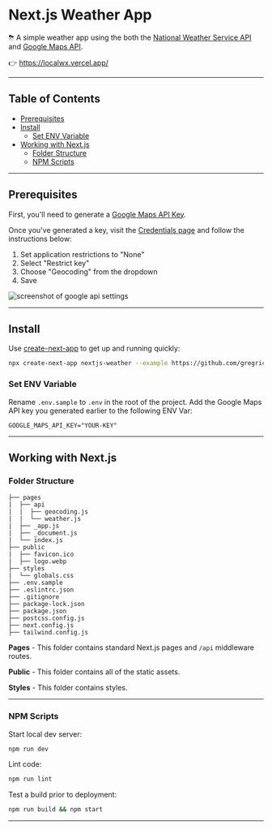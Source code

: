 # Next.js Weather App <!-- omit in toc -->

⛈ A simple weather app using the both the [National Weather Service API](https://weather-gov.github.io/api/general-faqs) and [Google Maps API](https://developers.google.com/maps/documentation/geocoding/overview).

👉 <https://localwx.vercel.app/>

---

## Table of Contents <!-- omit in toc -->

- [Prerequisites](#prerequisites)
- [Install](#install)
  - [Set ENV Variable](#set-env-variable)
- [Working with Next.js](#working-with-nextjs)
  - [Folder Structure](#folder-structure)
  - [NPM Scripts](#npm-scripts)

---

## Prerequisites

First, you'll need to generate a [Google Maps API Key](https://developers.google.com/maps/documentation/geocoding/get-api-key).

Once you've generated a key, visit the [Credentials page](https://console.cloud.google.com/apis/credentials) and follow the instructions below:

1. Set application restrictions to "None"
2. Select "Restrict key"
3. Choose "Geocoding" from the dropdown
4. Save

![screenshot of google api settings](https://dl.dropbox.com/s/56yhq22gvdip9gf/Screen%20Shot%202022-01-10%20at%2012.50.11.png?dl=0)

---

## Install

Use [create-next-app](https://www.npmjs.com/package/create-next-app) to get up and running quickly:

```bash
npx create-next-app nextjs-weather --example https://github.com/gregrickaby/nextjs-weather
```

### Set ENV Variable

Rename `.env.sample` to `.env` in the root of the project. Add the Google Maps API key you generated earlier to the following ENV Var:

```text
GOOGLE_MAPS_API_KEY="YOUR-KEY"
```

---

## Working with Next.js

### Folder Structure

```text
├── pages
|  ├── api
|  |  ├── geocoding.js
|  |  └── weather.js
|  ├── _app.js
|  ├── _document.js
|  └── index.js
├── public
|  ├── favicon.ico
|  ├── logo.webp
├── styles
|  └── globals.css
├── .env.sample
├── .eslintrc.json
├── .gitignore
├── package-lock.json
├── package.json
├── postcss.config.js
├── next.config.js
├── tailwind.config.js
```

**Pages** - This folder contains standard Next.js pages and `/api` middleware routes.

**Public** - This folder contains all of the static assets.

**Styles** - This folder contains styles.

---

### NPM Scripts

Start local dev server:

```bash
npm run dev
```

Lint code:

```bash
npm run lint
```

Test a build prior to deployment:

```bash
npm run build && npm start
```

---
